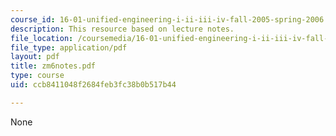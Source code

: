 ```yaml
---
course_id: 16-01-unified-engineering-i-ii-iii-iv-fall-2005-spring-2006
description: This resource based on lecture notes.
file_location: /coursemedia/16-01-unified-engineering-i-ii-iii-iv-fall-2005-spring-2006/ccb8411048f2684feb3fc38b0b517b44_zm6notes.pdf
file_type: application/pdf
layout: pdf
title: zm6notes.pdf
type: course
uid: ccb8411048f2684feb3fc38b0b517b44

---
```

None